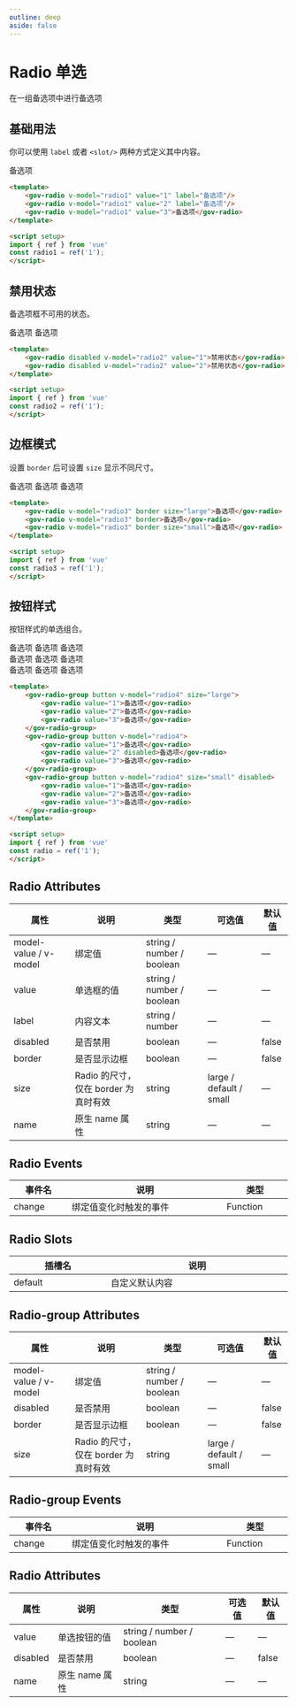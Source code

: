 ```yaml
---
outline: deep
aside: false
---
```


# Radio 单选

在一组备选项中进行备选项

<script setup>
import { ref } from 'vue'
const radio1 = ref('1');
const radio2 = ref('1');
const radio3 = ref('1');
const radio4 = ref('1');
</script>


## 基础用法

你可以使用 ```label``` 或者 ```<slot/>``` 两种方式定义其中内容。

<demo-container class="demo-gov-form">
	<gov-radio v-model="radio1" value="1" label="备选项"/>
	<gov-radio v-model="radio1" value="2" label="备选项"/>
	<gov-radio v-model="radio1" value="3">备选项</gov-radio>
</demo-container>

```md
<template>
	<gov-radio v-model="radio1" value="1" label="备选项"/>
	<gov-radio v-model="radio1" value="2" label="备选项"/>
	<gov-radio v-model="radio1" value="3">备选项</gov-radio>
</template>

<script setup>
import { ref } from 'vue'
const radio1 = ref('1');
</script>
```

## 禁用状态

备选项框不可用的状态。

<demo-container class="demo-gov-form">
	<gov-radio disabled v-model="radio2" value="1">备选项</gov-radio>
	<gov-radio disabled v-model="radio2" value="2">备选项</gov-radio>
</demo-container>

```md
<template>
	<gov-radio disabled v-model="radio2" value="1">禁用状态</gov-radio>
	<gov-radio disabled v-model="radio2" value="2">禁用状态</gov-radio>
</template>

<script setup>
import { ref } from 'vue'
const radio2 = ref('1');
</script>
```

## 边框模式

设置 ```border``` 后可设置 ```size``` 显示不同尺寸。

<demo-container class="demo-gov-form">
	<gov-radio v-model="radio3" border size="large">备选项</gov-radio>
	<gov-radio v-model="radio3" border>备选项</gov-radio>
	<gov-radio v-model="radio3" border size="small">备选项</gov-radio>
</demo-container>

```md
<template>
	<gov-radio v-model="radio3" border size="large">备选项</gov-radio>
	<gov-radio v-model="radio3" border>备选项</gov-radio>
	<gov-radio v-model="radio3" border size="small">备选项</gov-radio>
</template>

<script setup>
import { ref } from 'vue'
const radio3 = ref('1');
</script>
```





## 按钮样式

按钮样式的单选组合。

<demo-container class="demo-gov-form">
	<gov-radio-group button v-model="radio4" size="large">
		<gov-radio value="1">备选项</gov-radio>
		<gov-radio value="2">备选项</gov-radio>
		<gov-radio value="3">备选项</gov-radio>
	</gov-radio-group>
	<br/>
	<gov-radio-group button v-model="radio4">
		<gov-radio value="1">备选项</gov-radio>
		<gov-radio value="2" disabled>备选项</gov-radio>
		<gov-radio value="3">备选项</gov-radio>
	</gov-radio-group>
	<br/>
	<gov-radio-group button v-model="radio4" size="small" disabled>
		<gov-radio value="1">备选项</gov-radio>
		<gov-radio value="2">备选项</gov-radio>
		<gov-radio value="3">备选项</gov-radio>
	</gov-radio-group>
</demo-container>

```md
<template>
	<gov-radio-group button v-model="radio4" size="large">
		<gov-radio value="1">备选项</gov-radio>
		<gov-radio value="2">备选项</gov-radio>
		<gov-radio value="3">备选项</gov-radio>
	</gov-radio-group>
	<gov-radio-group button v-model="radio4">
		<gov-radio value="1">备选项</gov-radio>
		<gov-radio value="2" disabled>备选项</gov-radio>
		<gov-radio value="3">备选项</gov-radio>
	</gov-radio-group>
	<gov-radio-group button v-model="radio4" size="small" disabled>
		<gov-radio value="1">备选项</gov-radio>
		<gov-radio value="2">备选项</gov-radio>
		<gov-radio value="3">备选项</gov-radio>
	</gov-radio-group>
</template>

<script setup>
import { ref } from 'vue'
const radio = ref('1');
</script>
```



## Radio Attributes

<table style="width:100%; display:table;">
  <thead>
    <tr>
      <th>属性</th>
      <th>说明</th>
      <th>类型</th>
      <th>可选值</th>
      <th>默认值</th>
    </tr>
  </thead>
  <tbody>
    <tr>
      <td>model-value / v-model</td>
      <td>绑定值</td>
      <td>string / number / boolean</td>
      <td>—</td>
      <td>—</td>
    </tr>
	<tr>
      <td>value</td>
      <td>单选框的值</td>
      <td>string / number / boolean</td>
      <td>—</td>
      <td>—</td>
    </tr>
    <tr>
      <td>label</td>
      <td>内容文本</td>
      <td>string / number</td>
      <td>—</td>
      <td>—</td>
    </tr>
    <tr>
      <td>disabled</td>
      <td>是否禁用</td>
      <td>boolean</td>
      <td>—</td>
      <td>false</td>
    </tr>
    <tr>
      <td>border</td>
      <td>是否显示边框</td>
      <td>boolean</td>
      <td>—</td>
      <td>false</td>
    </tr>
    <tr>
      <td>size</td>
      <td>Radio 的尺寸，仅在 border 为真时有效</td>
      <td>string</td>
      <td>large / default / small</td>
      <td>—</td>
    </tr>
    <tr>
      <td>name</td>
      <td>原生 name 属性</td>
      <td>string</td>
      <td>—</td>
      <td>—</td>
    </tr>
  </tbody>
</table>

## Radio Events

<table style="width:100%; display:table;">
  <thead>
    <tr>
      <th>事件名</th>
      <th>说明</th>
      <th>类型</th>
    </tr>
  </thead>
  <tbody>
    <tr>
      <td>change</td>
      <td>绑定值变化时触发的事件</td>
      <td>Function</td>
    </tr>
  </tbody>
</table>

## Radio Slots

<table style="width:100%; display:table;">
  <thead>
    <tr>
      <th>插槽名</th>
      <th>说明</th>
    </tr>
  </thead>
  <tbody>
    <tr>
      <td>default</td>
      <td>自定义默认内容</td>
    </tr>
  </tbody>
</table>


## Radio-group Attributes


<table style="width:100%; display:table;">
  <thead>
    <tr>
      <th>属性</th>
      <th>说明</th>
      <th>类型</th>
      <th>可选值</th>
      <th>默认值</th>
    </tr>
  </thead>
  <tbody>
    <tr>
      <td>model-value / v-model</td>
      <td>绑定值</td>
      <td>string / number / boolean</td>
      <td>—</td>
      <td>—</td>
    </tr>
    <tr>
      <td>disabled</td>
      <td>是否禁用</td>
      <td>boolean</td>
      <td>—</td>
      <td>false</td>
    </tr>
    <tr>
      <td>border</td>
      <td>是否显示边框</td>
      <td>boolean</td>
      <td>—</td>
      <td>false</td>
    </tr>
    <tr>
      <td>size</td>
      <td>Radio 的尺寸，仅在 border 为真时有效</td>
      <td>string</td>
      <td>large / default / small</td>
      <td>—</td>
    </tr>
  </tbody>
</table>

## Radio-group Events

<table style="width:100%; display:table;">
  <thead>
    <tr>
      <th>事件名</th>
      <th>说明</th>
      <th>类型</th>
    </tr>
  </thead>
  <tbody>
    <tr>
      <td>change</td>
      <td>绑定值变化时触发的事件</td>
      <td>Function</td>
    </tr>
  </tbody>
</table>


## Radio Attributes

<table style="width:100%; display:table;">
  <thead>
    <tr>
      <th>属性</th>
      <th>说明</th>
      <th>类型</th>
      <th>可选值</th>
      <th>默认值</th>
    </tr>
  </thead>
  <tbody>
	<tr>
      <td>value</td>
      <td>单选按钮的值</td>
      <td>string / number / boolean</td>
      <td>—</td>
      <td>—</td>
    </tr>
    <tr>
      <td>disabled</td>
      <td>是否禁用</td>
      <td>boolean</td>
      <td>—</td>
      <td>false</td>
    </tr>
    <tr>
      <td>name</td>
      <td>原生 name 属性</td>
      <td>string</td>
      <td>—</td>
      <td>—</td>
    </tr>
  </tbody>
</table>
